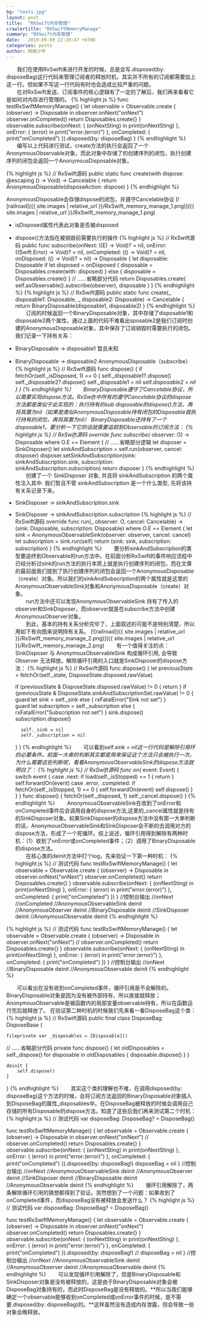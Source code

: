 ```yaml
---
bg: "tools.jpg"
layout: post
title:  "RXSwift内存管理"
crawlertitle: "RXSwiftMemoryManage"
summary: "RXSwift内存管理"
date:   2019-09-09 22:39:47 +0700
categories: posts
author: 网瘾少年
---
```

&emsp;&emsp;我们在使用RxSwift来进行开发的时候，总是会写.disposed(by: disposeBag)这行代码来管理订阅者的释放时机，其实并不所有的订阅都需要加上这一行。但如果不写这一行代码有时也会造成比较严重的问题。
<br>&emsp;&emsp;在对RxSwift发送、订阅事件的核心逻辑有了一定的了解后，我们再来看看它是如何对内存进行管理的。
{% highlight js %}
func testRxSwiftMemoryManage() {
    let observable = Observable<String>.create { (observer) -> Disposable in
        observer.onNext("onNext")
        observer.onCompleted()
        return Disposables.create{}
    }
    observable.subscribe(onNext: { (onNextSting) in
        print(onNextSting)
    }, onError: { (error) in
        print("error:\(error)")
    }, onCompleted: {
        print("onCompleted")
    }).disposed(by: disposeBag)
}
{% endhighlight %}
&emsp;&emsp;编写以上代码进行测试，create方法的执行会返回了一个 AnonymousObservable对象，而此对象中存储了的创建序列的闭包，执行创建序列的闭包会返回一个AnonymousDisposable对象。

{% highlight js %}
// RxSwift源码
public static func create(with dispose: @escaping () -> Void) -> Cancelable {
    return AnonymousDisposable(disposeAction: dispose)
}
{% endhighlight %}

AnonymousDisposable会存储dispose的闭包，并遵守Cancelable协议
[![railroad]({{ site.images | relative_url }}/RxSwift_memory_manage_1.png)]({{ site.images | relative_url }}/RxSwift_memory_manage_1.png)
+ isDisposed属性代表此对象是否被disposed
+ dispose()方法指在被销毁前需要执行的操作
{% highlight js %}
// RxSwift源码
public func subscribe(onNext: ((E) -> Void)? = nil, onError: ((Swift.Error) -> Void)? = nil, onCompleted: (() -> Void)? = nil, onDisposed: (() -> Void)? = nil)
-> Disposable {
    let disposable: Disposable
    if let disposed = onDisposed {
        disposable = Disposables.create(with: disposed)
    } else {
        disposable = Disposables.create()
    }
// ......省略部分代码
    return Disposables.create(
        self.asObservable().subscribe(observer),
        disposable
    )
}
{% endhighlight %}
{% highlight js %}
// RxSwift源码
public static func create(_ disposable1: Disposable, _ disposable2: Disposable) -> Cancelable {
    return BinaryDisposable(disposable1, disposable2)
}
{% endhighlight %}
&emsp;&emsp;订阅的时候返回一个BinaryDisposable对象，其中存储了disposable1和disposable2两个属性。通过上面的代码不难看出sposable2是我们订阅时创建的AnonymousDisposable对象，其中保存了订阅销毁时需要执行的闭包。我们记录一下持有关系：
+ BinaryDisposable -> disposable1  暂且未知
+ BinaryDisposable -> disposable2  AnonymousDisposable（subscribe）
{% highlight js %}
// RxSwift源码
func dispose() {
    if fetchOr(self._isDisposed, 1) == 0 {
        self._disposable1?.dispose()
        self._disposable2?.dispose()
        self._disposable1 = nil
        self._disposable2 = nil
    }
}
{% endhighlight %}
&emsp;&emsp;BinaryDisposable遵守了Cancelable协议，所以需要实现dispose方法。RxSwift中所有的遵守Cancelable协议的dispose方法都是类似于此实现的：执行持有的sub disposable的dispose()方法，再将其置为nil（如果是类似AnonymousDisposable持有闭包的Disposable就执行持有的闭包，再将其置为nil）
BinaryDisposable还持有了一个disposable1，要分析一下它的话就需要追踪到Observable的订阅方法：
{% highlight js %}
// RxSwift源码
override func subscribe<O : ObserverType>(_ observer: O) -> Disposable where O.E == Element {
// ......省略部分逻辑
    let disposer = SinkDisposer()
    let sinkAndSubscription = self.run(observer, cancel: disposer)
    disposer.setSinkAndSubscription(sink: sinkAndSubscription.sink, subscription: sinkAndSubscription.subscription)
    return disposer
}
{% endhighlight %}
&emsp;&emsp;创建了一个 SinkDisposer 对象, 并且将 sinkAndSubscription 的两个属性注入其中. 我们暂且不管 sinkAndSubscription 是一个什么类型, 先将该持有关系记录下来。
+ SinkDisposer -> sinkAndSubscription.sink
+ SinkDisposer -> sinkAndSubscription.subscription
{% highlight js %}
// RxSwift源码
override func run<O : ObserverType>(_ observer: O, cancel: Cancelable) -> (sink: Disposable, subscription: Disposable) where O.E == Element {
    let sink = AnonymousObservableSink(observer: observer, cancel: cancel)
    let subscription = sink.run(self)
    return (sink: sink, subscription: subscription)
}
{% endhighlight %}
&emsp;&emsp;要分析sinkAndSubscription的类型要追终到Observable的run方法中。在前面分析RxSwift的事件响应流程中已经分析过sink的run方法的执行本质上就是执行创建序列的闭包，而在文章的最前面我们提到了执行创建序列的闭包会返回一个AnonymousDisposable（create）对象。所以我们的sinkAndSubscription的两个属性就是这里的AnonymousObservableSink对象和AnonymousDisposable（create）对象。
<br>&emsp;&emsp;run方法中还可以发现AnonymousObservableSink 持有了传入的observer和SinkDisposer，而observer就是在subscribe方法中创建AnonymousObserver对象。
<br>&emsp;&emsp;到此，基本的持有关系分析完毕了，上面叙述的可能不是特别清楚，所以用如下有向图来说明持有关系。
[![railroad]({{ site.images | relative_url }}/RxSwift_memory_manage_2.png)]({{ site.images | relative_url }}/RxSwift_memory_manage_2.png)
&emsp;&emsp;有一个值得关注的点：SinkDisposer 与 AnonymousObservableSink 构成循环引用, 会导致Observer 无法释放。解除循环引用的入口就是SinkDisposer的dispose方法：
{% highlight js %}
// RxSwift源码
func dispose() {
    let previousState = fetchOr(self._state, DisposeState.disposed.rawValue)

    if (previousState & DisposeState.disposed.rawValue) != 0 {
        return
    }
    if (previousState & DisposeState.sinkAndSubscriptionSet.rawValue) != 0 {
        guard let sink = self._sink else {
            rxFatalError("Sink not set")
        }    
        guard let subscription = self._subscription else {
            rxFatalError("Subscription not set")
        }
        sink.dispose()
        subscription.dispose()

        self._sink = nil
        self._subscription = nil
    }
}
{% endhighlight %}
&emsp;&emsp;可以看到self._sink = nil这一行代码是解除引用环的必要条件。前面一大串的判断其实都是用来保证这个方法只会被执行一次，为什么需要这些判断呢，看看AnonymousObservableSink的dispose方法就明白了：
{% highlight js %}
// RxSwift源码
func on(_ event: Event<E>) {
    switch event {
    case .next:
        if load(self._isStopped) == 1 {
            return
        }
        self.forwardOn(event)
    case .error, .completed:
        if fetchOr(self._isStopped, 1) == 0 {
            self.forwardOn(event)
            self.dispose()
        }
    }
}
func dispose() {
    fetchOr(self._disposed, 1)
    self._cancel.dispose()
}
{% endhighlight %}
&emsp;&emsp;AnonymousObservableSink在收到了onError和onCompleted事件后会调用自身的dispose方法,这里的_cancel属性就是持有的SinkDisposer对象。如果SinkDisposer的dispose方法中没有那一大串判断的话，AnonymousObservableSink和SinkDisposer会不断的去调用对方的dispose方法，形成了一个死循环。综上说述，循环引用得到解除有两种时机：（1）收到了onError或onCompleted事件；（2）调用了BinaryDisposable的dispose方法。
<br>&emsp;&emsp;在核心类的deinit方法中打个log，先来验证一下第一种时机：
{% highlight js %}
// 测试代码
func testRxSwiftMemoryManage() {
    let observable = Observable<String>.create { (observer) -> Disposable in
        observer.onNext("onNext")
        observer.onCompleted()
        return Disposables.create{}
    }
    observable.subscribe(onNext: { (onNextSting) in
        print(onNextSting)
    }, onError: { (error) in
        print("error:\(error)")
    }, onCompleted: {
        print("onCompleted")
    })
}
//控制台输出
//onNext
//onCompleted
//AnonymousObservableSink deinit
//AnonymousObserver deinit
//BinaryDisposable deinit
//SinkDisposer deinit
//AnonymousObservable deinit
{% endhighlight %}

{% highlight js %}
// 测试代码
func testRxSwiftMemoryManage() {
    let observable = Observable<String>.create { (observer) -> Disposable in
        observer.onNext("onNext")
//            observer.onCompleted()
        return Disposables.create{}
    }
    observable.subscribe(onNext: { (onNextSting) in
        print(onNextSting)
    }, onError: { (error) in
        print("error:\(error)")
    }, onCompleted: {
        print("onCompleted")
    })
}
//控制台输出
//onNext
//BinaryDisposable deinit
//AnonymousObservable deinit
{% endhighlight %}

&emsp;&emsp;可以看出在没有收到onCompleted事件，循环引用是不会解除的。BinaryDisposable对象是因为没有被外部持有，所以直接就释放；AnonymousObservable是被函数内的局部变量observable持有，所以在函数运行完后就释放了。
在验证第二种时机的时候我们先来看一看DisposeBag这个类：
{% highlight js %}
// RxSwift源码
public final class DisposeBag: DisposeBase {

    fileprivate var _disposables = [Disposable]()
// ......省略部分代码
    private func dispose() {
        let oldDisposables = self._dispose()
        for disposable in oldDisposables {
            disposable.dispose()
        }
    }

    deinit {
        self.dispose()
    }
}
{% endhighlight %}
&emsp;&emsp;其实这个类的理解也不难，在调用disposed(by: disposeBag)这个方法的时候，会将订阅方法返回的BinaryDisposable对象插入到DisposeBag的属性_disposables中。在DisposeBag被释放的时候会调用自己存储的所有Disposable的dispose方法。知道了这些后我们再来测试第二个时机：
{% highlight js %}
// 测试代码
var disposeBag: DisposeBag? = DisposeBag()

func testRxSwiftMemoryManage() {
    let observable = Observable<String>.create { (observer) -> Disposable in
        observer.onNext("onNext")
//            observer.onCompleted()
        return Disposables.create{}
    }
    observable.subscribe(onNext: { (onNextSting) in
        print(onNextSting)
    }, onError: { (error) in
        print("error:\(error)")
    }, onCompleted: {
        print("onCompleted")
    }).disposed(by: disposeBag!)
    disposeBag = nil
}
//控制台输出
//onNext
//AnonymousObservableSink deinit
//AnonymousObserver deinit
//SinkDisposer deinit
//BinaryDisposable deinit
//AnonymousObservable deinit
{% endhighlight %}
&emsp;&emsp;循环引用解除了，两条解除循环引用的猜想都得到了验证。突然想到了一个问题：如果收到了onCompleted事件，而disposeBag没有被释放会发送什么？
{% highlight js %}
// 测试代码
var disposeBag: DisposeBag? = DisposeBag()

func testRxSwiftMemoryManage() {
    let observable = Observable<String>.create { (observer) -> Disposable in
        observer.onNext("onNext")
        observer.onCompleted()
        return Disposables.create{}
    }
    observable.subscribe(onNext: { (onNextSting) in
        print(onNextSting)
    }, onError: { (error) in
        print("error:\(error)")
    }, onCompleted: {
        print("onCompleted")
    }).disposed(by: disposeBag!)
//        disposeBag = nil
}
//控制台输出
//onNext
//AnonymousObservableSink deinit
//AnonymousObserver deinit
//AnonymousObservable deinit
{% endhighlight %}
&emsp;&emsp;可以发现循环引用解除了，但是BinaryDisposable和SinkDisposer对象是没有被释放的，这是由于BinaryDisposable对象会被DisposeBag对象持有的，而此时DisposeBag是没有释放的。**所以当我们能够确定一个observable能够收到onCompleted或onError事件的时候，是不需要.disposed(by: disposeBag)的。**这样虽然没有造成内存泄露，但会导致一些对象会晚释放。


